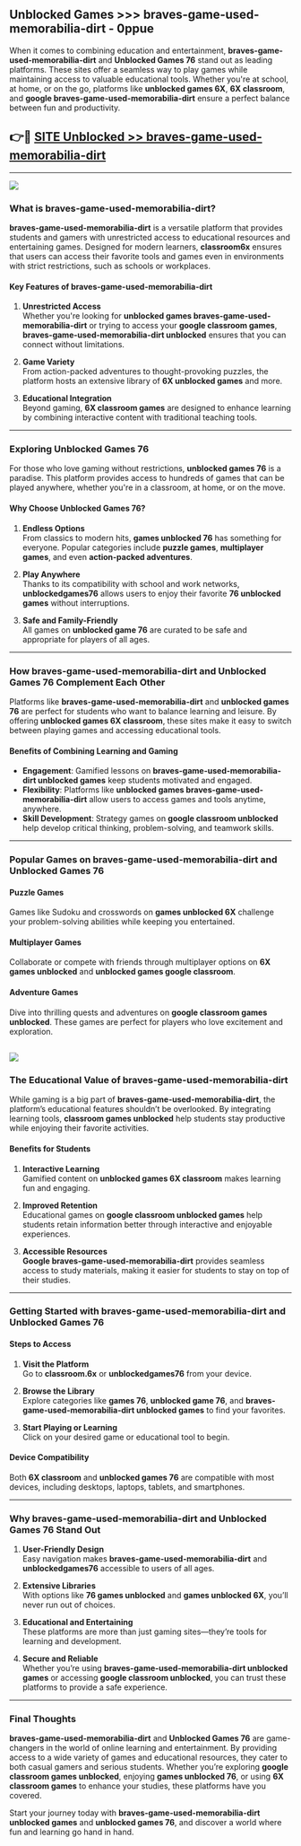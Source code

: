 ## Unblocked Games >>> braves-game-used-memorabilia-dirt - 0ppue 

When it comes to combining education and entertainment, **braves-game-used-memorabilia-dirt** and **Unblocked Games 76** stand out as leading platforms. These sites offer a seamless way to play games while maintaining access to valuable educational tools. Whether you're at school, at home, or on the go, platforms like **unblocked games 6X**, **6X classroom**, and **google braves-game-used-memorabilia-dirt** ensure a perfect balance between fun and productivity.
## 👉🔴 [SITE Unblocked >> braves-game-used-memorabilia-dirt](http://premium.freeplayer.one?title=braves-game-used-memorabilia-dirt&ref=22JU)
---
<a href="http://premium.freeplayer.one?title=braves-game-used-memorabilia-dirt&ref=22JU/"><img src="https://github.com/user-attachments/assets/438f12ca-57a4-47a3-8ead-c64da593a1e5"/></a>
### What is braves-game-used-memorabilia-dirt?  

**braves-game-used-memorabilia-dirt** is a versatile platform that provides students and gamers with unrestricted access to educational resources and entertaining games. Designed for modern learners, **classroom6x** ensures that users can access their favorite tools and games even in environments with strict restrictions, such as schools or workplaces.  

#### Key Features of braves-game-used-memorabilia-dirt  

1. **Unrestricted Access**  
   Whether you're looking for **unblocked games braves-game-used-memorabilia-dirt** or trying to access your **google classroom games**, **braves-game-used-memorabilia-dirt unblocked** ensures that you can connect without limitations.  

2. **Game Variety**  
   From action-packed adventures to thought-provoking puzzles, the platform hosts an extensive library of **6X unblocked games** and more.  

3. **Educational Integration**  
   Beyond gaming, **6X classroom games** are designed to enhance learning by combining interactive content with traditional teaching tools.  



---

### Exploring Unblocked Games 76  

For those who love gaming without restrictions, **unblocked games 76** is a paradise. This platform provides access to hundreds of games that can be played anywhere, whether you're in a classroom, at home, or on the move.  

#### Why Choose Unblocked Games 76?  

1. **Endless Options**  
   From classics to modern hits, **games unblocked 76** has something for everyone. Popular categories include **puzzle games**, **multiplayer games**, and even **action-packed adventures**.  

2. **Play Anywhere**  
   Thanks to its compatibility with school and work networks, **unblockedgames76** allows users to enjoy their favorite **76 unblocked games** without interruptions.  

3. **Safe and Family-Friendly**  
   All games on **unblocked game 76** are curated to be safe and appropriate for players of all ages.  

---

### How braves-game-used-memorabilia-dirt and Unblocked Games 76 Complement Each Other  

Platforms like **braves-game-used-memorabilia-dirt** and **unblocked games 76** are perfect for students who want to balance learning and leisure. By offering **unblocked games 6X classroom**, these sites make it easy to switch between playing games and accessing educational tools.  

#### Benefits of Combining Learning and Gaming  

- **Engagement**: Gamified lessons on **braves-game-used-memorabilia-dirt unblocked games** keep students motivated and engaged.  
- **Flexibility**: Platforms like **unblocked games braves-game-used-memorabilia-dirt** allow users to access games and tools anytime, anywhere.  
- **Skill Development**: Strategy games on **google classroom unblocked** help develop critical thinking, problem-solving, and teamwork skills.  

---

### Popular Games on braves-game-used-memorabilia-dirt and Unblocked Games 76  

#### Puzzle Games  

Games like Sudoku and crosswords on **games unblocked 6X** challenge your problem-solving abilities while keeping you entertained.  

#### Multiplayer Games  

Collaborate or compete with friends through multiplayer options on **6X games unblocked** and **unblocked games google classroom**.  

#### Adventure Games  

Dive into thrilling quests and adventures on **google classroom games unblocked**. These games are perfect for players who love excitement and exploration.  

<a href="http://download.freeplayer.one?title=braves-game-used-memorabilia-dirt&ref=23D/"><img src="https://github.com/user-attachments/assets/fe0c3e91-c8e1-489c-acf0-e2f614c12fb8"/></a>
---

### The Educational Value of braves-game-used-memorabilia-dirt  

While gaming is a big part of **braves-game-used-memorabilia-dirt**, the platform’s educational features shouldn’t be overlooked. By integrating learning tools, **classroom games unblocked** help students stay productive while enjoying their favorite activities.  

#### Benefits for Students  

1. **Interactive Learning**  
   Gamified content on **unblocked games 6X classroom** makes learning fun and engaging.  

2. **Improved Retention**  
   Educational games on **google classroom unblocked games** help students retain information better through interactive and enjoyable experiences.  

3. **Accessible Resources**  
   **Google braves-game-used-memorabilia-dirt** provides seamless access to study materials, making it easier for students to stay on top of their studies.  

---

### Getting Started with braves-game-used-memorabilia-dirt and Unblocked Games 76  

#### Steps to Access  

1. **Visit the Platform**  
   Go to **classroom.6x** or **unblockedgames76** from your device.  

2. **Browse the Library**  
   Explore categories like **games 76**, **unblocked game 76**, and **braves-game-used-memorabilia-dirt unblocked games** to find your favorites.  

3. **Start Playing or Learning**  
   Click on your desired game or educational tool to begin.  

#### Device Compatibility  

Both **6X classroom** and **unblocked games 76** are compatible with most devices, including desktops, laptops, tablets, and smartphones.  

---

### Why braves-game-used-memorabilia-dirt and Unblocked Games 76 Stand Out  

1. **User-Friendly Design**  
   Easy navigation makes **braves-game-used-memorabilia-dirt** and **unblockedgames76** accessible to users of all ages.  

2. **Extensive Libraries**  
   With options like **76 games unblocked** and **games unblocked 6X**, you’ll never run out of choices.  

3. **Educational and Entertaining**  
   These platforms are more than just gaming sites—they’re tools for learning and development.  

4. **Secure and Reliable**  
   Whether you’re using **braves-game-used-memorabilia-dirt unblocked games** or accessing **google classroom unblocked**, you can trust these platforms to provide a safe experience.  

---

### Final Thoughts  

**braves-game-used-memorabilia-dirt** and **Unblocked Games 76** are game-changers in the world of online learning and entertainment. By providing access to a wide variety of games and educational resources, they cater to both casual gamers and serious students. Whether you’re exploring **google classroom games unblocked**, enjoying **games unblocked 76**, or using **6X classroom games** to enhance your studies, these platforms have you covered.  

Start your journey today with **braves-game-used-memorabilia-dirt unblocked games** and **unblocked games 76**, and discover a world where fun and learning go hand in hand.  